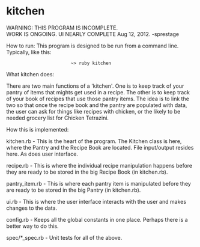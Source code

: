 kitchen
=======

WARNING: THIS PROGRAM IS INCOMPLETE.  
WORK IS ONGOING.  UI NEARLY COMPLETE
Aug 12, 2012.  -sprestage



How to run:		This program is designed to be run from a command line.  Typically, like this:
				
							~> ruby kitchen


What kitchen does:

There are two main functions of a 'kitchen'.  One is to keep track of your pantry of items that
mights get used in a recipe.  The other is to keep track of your book of recipes that use those
pantry items.  The idea is to link the two so that once the recipe book and the pantry are populated
with data, the user can ask for things like recipes with chicken, or the likely to be needed grocery
list for Chicken Tetrazini.


How this is implemented:

kitchen.rb - This is the heart of the program.  The Kitchen class is here, where the Pantry
and the Recipe Book are located.  File input/output resides here.  As does user interface.  

recipe.rb - This is where the individual recipe manipulation happens before they are ready to
be stored in the big Recipe Book (in kitchen.rb).

pantry_item.rb - This is where each pantry item is manipulated before they are ready to be 
stored in the big Pantry (in kitchen.rb).

ui.rb - This is where the user interface interacts with the user and makes changes to the data.

config.rb - Keeps all the global constants in one place.  Perhaps there is a better way to do this.

spec/*_spec.rb - Unit tests for all of the above.

